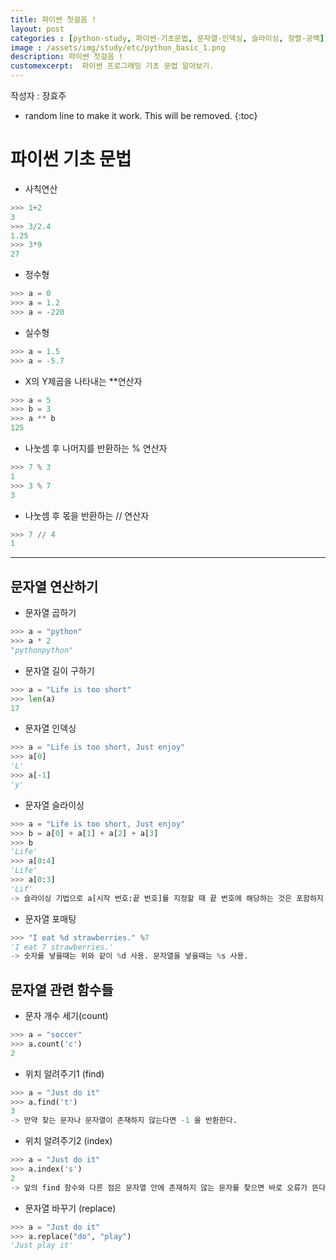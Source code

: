 ```yaml
---  
title: 파이썬 첫걸음 ! 
layout: post   
categories : [python-study, 파이썬-기초문법, 문자열-인덱싱, 슬라이싱, 정렬-공백]  
image : /assets/img/study/etc/python_basic_1.png
description: 파이썬 첫걸음 !  
customexcerpt:  파이썬 프로그래밍 기초 문법 알아보기.
---
```


<span class = "alert g">작성자 : 장효주 </span>

<!-- 아래 2줄은 목차를 나타내기 위한 심볼이니 건들지 말아 주세요 -->
* random line to make it work. This will be removed.
{:toc} 

# 파이썬 기초 문법
- 사칙연산
~~~ py
>>> 1+2
3
>>> 3/2.4
1.25
>>> 3*9
27
~~~

- 정수형
~~~ py
>>> a = 0
>>> a = 1.2
>>> a = -220
~~~

- 실수형
~~~ py
>>> a = 1.5
>>> a = -5.7
~~~

- X의 Y제곱을 나타내는 **연산자
~~~py
>>> a = 5
>>> b = 3
>>> a ** b
125
~~~

- 나눗셈 후 나머지를 반환하는 % 연산자
~~~ py
>>> 7 % 3
1
>>> 3 % 7
3
~~~

- 나눗셈 후 몫을 반환하는 // 연산자
~~~py
>>> 7 // 4
1
~~~

----

## 문자열 연산하기
- 문자열 곱하기
~~~py
>>> a = "python"
>>> a * 2
"pythonpython"
~~~

- 문자열 길이 구하기
~~~py
>>> a = "Life is too short"
>>> len(a)
17
~~~

- 문자열 인덱싱
~~~py
>>> a = "Life is too short, Just enjoy"
>>> a[0]
'L'
>>> a[-1]
'y'
~~~

- 문자열 슬라이싱
~~~py
>>> a = "Life is too short, Just enjoy"
>>> b = a[0] + a[1] + a[2] + a[3]
>>> b
'Life'
>>> a[0:4]
'Life'
>>> a[0:3]
'Lif'
-> 슬라이싱 기법으로 a[시작 번호:끝 번호]를 지정할 때 끝 번호에 해당하는 것은 포함하지 않는다.
~~~

- 문자열 포매팅
~~~py
>>> "I eat %d strawberries." %7
'I eat 7 strawberries.'
-> 숫자를 넣을때는 위와 같이 %d 사용. 문자열을 넣을때는 %s 사용.
~~~

## 문자열 관련 함수들
- 문자 개수 세기(count)
~~~py
>>> a = "soccer"
>>> a.count('c')
2
~~~

- 위치 알려주기1 (find)
~~~py
>>> a = "Just do it"
>>> a.find('t')
3
-> 만약 찾는 문자나 문자열이 존재하지 않는다면 -1 을 반환한다.
~~~

- 위치 알려주기2 (index)
~~~py
>>> a = "Just do it"
>>> a.index('s')
2
-> 앞의 find 함수와 다른 점은 문자열 안에 존재하지 않는 문자를 찾으면 바로 오류가 뜬다.
~~~

- 문자열 바꾸기 (replace)
~~~py
>>> a = "Just do it"
>>> a.replace("do", "play")
'Just play it'
~~~




